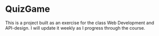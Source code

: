 # QuizGame

This is a project built as an exercise for the class Web Development and API-design. 
I will update it weekly as I progress through the course.



